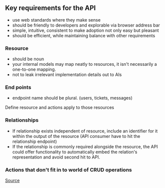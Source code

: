 ## Key requirements for the API
* use web standards where they make sense
* should be friendly to developers and explorable via browser address bar
* simple, intuitive, consistent to make adoption not only easy but pleasant
* should be efficient, while maintaining balance with other requirements

### Resource
* should be noun
* your internal models may map neatly to resources, it isn't necessarily a one-to-one mapping. 
* not to leak irrelevant implementation details out to AIs

### End points
* endpoint name should be plural. (users, tickets, messages)

Define resource and actions apply to those resources

### Relationships
* If relationship exists independent of resource, include an identifier for it within the output of the resource (API consumer have to hit the relationship endpoint)
* If the relationship is commonly required alongside the resource, the API could offer functionality to automatically embed the relation's representation and avoid second hit to API.

### Actions that don't fit in to world of CRUD operations
[Source](http://www.vinaysahni.com/best-practices-for-a-pragmatic-restful-api)
